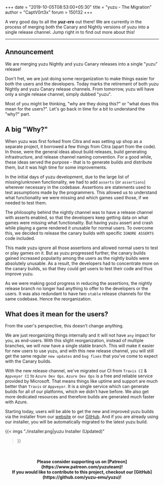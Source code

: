 +++
date = "2019-10-05T08:53:00+05:30"
title = "yuzu - The Migration"
author = "CaptV0rt3x"
forum = 150132
+++

A very good day to all the ***yuz-ers*** out there! 
We are currently in the process of merging both the Canary and Nightly versions of yuzu into a single release channel.
Jump right in to find out more about this!
<!--more-->
***

## Announcement

<article class="message">
<div class="message-header is-dropdown">
<p>We are merging yuzu Nightly and yuzu Canary releases into a single "yuzu" release!</p>
</div>
</article>

Don't fret, we are just doing some reorganization to make things easier for both the users and the developers.
Today marks the retirement of both yuzu Nightly and yuzu Canary release channels.
From tomorrow, yuzu will have only a single release channel, simply dubbed "yuzu".

Most of you might be thinking, "why are they doing this?" or "what does this mean for the users?".
Let's go back in time for a bit to understand the "why?" part.

## A big "Why?"

When yuzu was first forked from Citra and was setting up shop as a separate project, it borrowed a few things from Citra (apart from the code).
In those, were the general ideas about build releases, build generating infrastructure, and release channel naming convention.
For a good while, these ideas served the purpose - that is to generate builds and distribute them, but it was high time for some improvements.

In the initial days of yuzu development, due to the large list of missing/unknown functionality, we had to add `asserts` (or `assertions`) wherever necessary in the codebase. 
Assertions are statements used to test assumptions made by the programmers.
This allowed us to understand what functionality we were missing and which games used those, if we needed to test them.

The philosophy behind the nightly channel was to have a release channel with asserts enabled, so that the developers keep getting data on what games were missing what functionality.
But having yuzu assert and crash while playing a game rendered it unusable for normal users.
To overcome this, we decided to release the canary builds with specific `IGNORE ASSERTS` code included.

This made yuzu ignore all those assertions and allowed normal users to test or play games on it.
But as yuzu progressed further, the canary builds gained increased popularity among the users as the nightly builds were absolutely unusable.
As a result, the developers had to concentrate more on the canary builds, so that they could get users to test their code and thus improve yuzu.

As we were making good progress in reducing the assertions, the nightly release branch no longer had anything to offer to the developers or the users.
It was also redundant to have two `stable` release channels for the same codebase.
Hence the reorganization.

## What does it mean for the users?

<article class="message">
<div class="message-header is-dropdown">
<p>From the user's perspective, this doesn't change anything.</p>
</div>
</article>

We are just reorganizing things internally and it will not have `any` impact for you, as end-users.
With this slight reorganization, instead of multiple branches, we will now have a single stable branch.
This will make it easier for new users to use yuzu, and with this new release channel, you will still get the same regular `new updates` and `bug fixes` that you've come to expect with the Canary builds.

With the new release channel, we've migrated our CI from `Travis CI` & `Appveyor CI` to `Azure Dev Ops`.
`Azure Dev Ops` is a free and reliable service provided by Microsoft.
That means things like uptime and support are much better than `Travis` or `Appveyor`.
It is a single service which can generate builds for all of our platforms, which we didn't have before.
We also get more dedicated resources and therefore builds are generated much faster with Azure.

Starting today, users will be able to get the new and improved yuzu builds via the installer from our [website](https://yuzu-emu.org/download/) or our [GitHub](https://github.com/yuzu-emu/yuzu-mainline/releases/).
And if you are already using our installer, you will be automatically migrated to the latest yuzu build.

{{< imgs
    "./installer.png|yuzu Installer (Updated)"
>}}

&nbsp;
<h4 style="text-align:center;">
<b>Please consider supporting us on [Patreon](https://www.patreon.com/yuzuteam)!<br>
If you would like to contribute to this project, checkout our [GitHub](https://github.com/yuzu-emu/yuzu)!</b>
</h4>